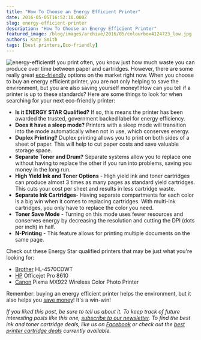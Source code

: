 ```yaml
---
title: "How To Choose an Energy Efficient Printer"
date: 2016-05-05T16:52:10.000Z
slug: energy-efficient-printer
description: "How To Choose an Energy Efficient Printer"
featured_image: /blog/images/archive/2016/05/colourbox4124723_low.jpg
authors: Katy Smith
tags: [best printers,Eco-friendly]
---
```


![energy-efficient](/blog/images/archive/2016/05/colourbox4124723_low.jpg)If you print often, you know just how much waste you can produce over time between paper and cartridges. However, there are some really great [eco-friendly](https://www.tomatoink.com/blog/posts/eco-friendly-technology-trends-2016.html) options on the market right now. When you choose to buy an energy efficient printer, you are not only helping to save the environment, but you are also saving yourself money! How can you tell if a printer is up to these standards? Here are some things to look for when searching for your next eco-friendly printer:

* **Is it ENERGY STAR Qualified?** If so, this means the printer has been awarded the trusted, government backed label for energy efficiency.
* **Does it have a sleep mode?** Printers with a sleep mode will transition into the mode automatically when not in use, which conserves energy.
* **Duplex Printing?** Duplex printing allows you to print on both sides of a sheet of paper. This will help to cut paper costs and save valuable storage space.
* **Separate Toner and Drum?** Separate systems allow you to replace one without having to replace the other if you run into problems, saving you money in the long run.
* **High Yield Ink and Toner Options** \- High yield ink and toner cartridges can produce almost 3 times as many pages as standard yield cartridges. This cuts your cost per sheet and results in less cartridge waste.
* **Separate Ink Cartridges**\- Having separate compartments for each color is a big win when it comes to replacing cartridges. With multi-ink cartridges, you only have to replace the color you need.
* **Toner Save Mode** \- Turning on this mode uses fewer resources and conserves energy by decreasing the resolution and cutting the DPI (dots per inch) in half.
* **N-Printing** \- This feature allows for printing multiple documents on the same page.

Check out these Energy Star qualified printers that may be just what you're looking for:

* [Brother](https://www.tomatoink.com/brother-printer-cartridges) HL-4570CDWT
* [HP](https://www.tomatoink.com/hp-printer-cartridges) Officejet Pro 8610
* [Canon](https://www.tomatoink.com/canon-printer-cartridges) Pixma MX922 Wireless Color Photo Printer

Remember: buying an energy efficient printer helps the environment, but it also helps you [save money](https://www.tomatoink.com/blog/posts/how-remanufactured-cartridges-save-some-green.html)! It's a win-win!

_If you liked this post, be sure to tell us about it. To keep track of future interesting posts like this one, [subscribe to our newsletter](https://www.tomatoink.com/welcome/subscribe/). To find the best ink and toner cartridge deals, like us on [Facebook](https://www.facebook.com/tomatoinktoner/) or check out the [best printer cartridge deals](https://www.tomatoink.com/coupon) currently available._ 